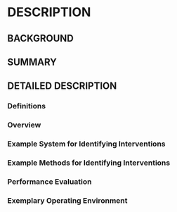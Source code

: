 # DESCRIPTION

## BACKGROUND

## SUMMARY

## DETAILED DESCRIPTION

### Definitions

### Overview

### Example System for Identifying Interventions

### Example Methods for Identifying Interventions

### Performance Evaluation

### Exemplary Operating Environment

